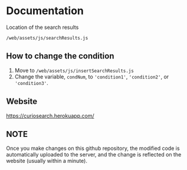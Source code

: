 # Documentation

Location of the search results
```
/web/assets/js/searchResults.js
```

## How to change the condition 

1. Move to ```/web/assets/js/insertSearchResults.js```
2. Change the variable, ```condNum```, to ```'condition1'```, ```'condition2'```, or ```'condition3'```.

## Website
https://curiosearch.herokuapp.com/

## NOTE
Once you make changes on this github repository, the modified code is automatically uploaded to the server, and the change is reflected on the website (usually within a minute).
